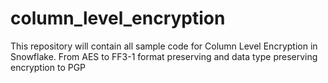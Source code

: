 # column_level_encryption
This repository will contain all sample code for Column Level Encryption in Snowflake. From AES to FF3-1 format preserving and data type preserving encryption to PGP
